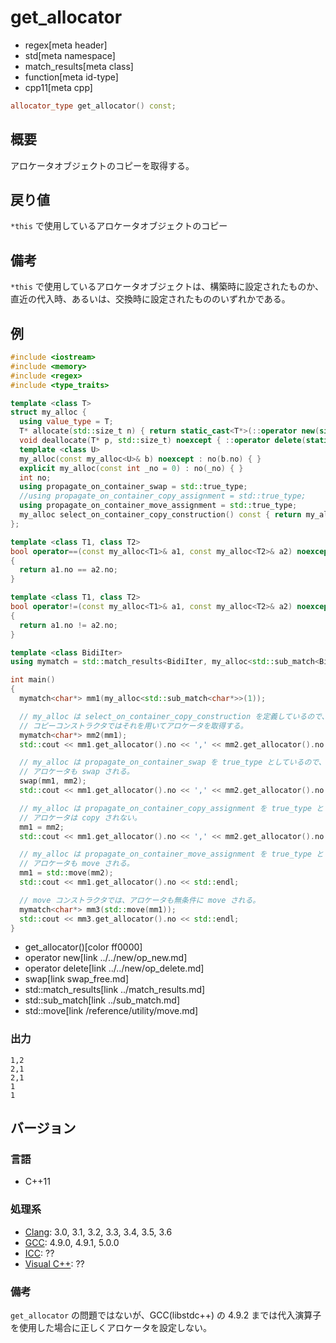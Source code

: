 # get_allocator
* regex[meta header]
* std[meta namespace]
* match_results[meta class]
* function[meta id-type]
* cpp11[meta cpp]

```cpp
allocator_type get_allocator() const;
```

## 概要
アロケータオブジェクトのコピーを取得する。


## 戻り値
`*this` で使用しているアロケータオブジェクトのコピー


## 備考
`*this` で使用しているアロケータオブジェクトは、構築時に設定されたものか、直近の代入時、あるいは、交換時に設定されたもののいずれかである。


## 例
```cpp example
#include <iostream>
#include <memory>
#include <regex>
#include <type_traits>

template <class T>
struct my_alloc {
  using value_type = T;
  T* allocate(std::size_t n) { return static_cast<T*>(::operator new(sizeof(T) * n)); }
  void deallocate(T* p, std::size_t) noexcept { ::operator delete(static_cast<void*>(p)); }
  template <class U>
  my_alloc(const my_alloc<U>& b) noexcept : no(b.no) { }
  explicit my_alloc(const int _no = 0) : no(_no) { }
  int no;
  using propagate_on_container_swap = std::true_type;
  //using propagate_on_container_copy_assignment = std::true_type;
  using propagate_on_container_move_assignment = std::true_type;
  my_alloc select_on_container_copy_construction() const { return my_alloc(no + 1); }
};

template <class T1, class T2>
bool operator==(const my_alloc<T1>& a1, const my_alloc<T2>& a2) noexcept
{
  return a1.no == a2.no;
}

template <class T1, class T2>
bool operator!=(const my_alloc<T1>& a1, const my_alloc<T2>& a2) noexcept
{
  return a1.no != a2.no;
}

template <class BidiIter>
using mymatch = std::match_results<BidiIter, my_alloc<std::sub_match<BidiIter>>>;

int main()
{
  mymatch<char*> mm1(my_alloc<std::sub_match<char*>>(1));

  // my_alloc は select_on_container_copy_construction を定義しているので、
  // コピーコンストラクタではそれを用いてアロケータを取得する。
  mymatch<char*> mm2(mm1);
  std::cout << mm1.get_allocator().no << ',' << mm2.get_allocator().no << std::endl;

  // my_alloc は propagate_on_container_swap を true_type としているので、
  // アロケータも swap される。
  swap(mm1, mm2);
  std::cout << mm1.get_allocator().no << ',' << mm2.get_allocator().no << std::endl;

  // my_alloc は propagate_on_container_copy_assignment を true_type としていないので、
  // アロケータは copy されない。
  mm1 = mm2;
  std::cout << mm1.get_allocator().no << ',' << mm2.get_allocator().no << std::endl;

  // my_alloc は propagate_on_container_move_assignment を true_type としているので、
  // アロケータも move される。
  mm1 = std::move(mm2);
  std::cout << mm1.get_allocator().no << std::endl;

  // move コンストラクタでは、アロケータも無条件に move される。
  mymatch<char*> mm3(std::move(mm1));
  std::cout << mm3.get_allocator().no << std::endl;
}
```
* get_allocator()[color ff0000]
* operator new[link ../../new/op_new.md]
* operator delete[link ../../new/op_delete.md]
* swap[link swap_free.md]
* std::match_results[link ../match_results.md]
* std::sub_match[link ../sub_match.md]
* std::move[link /reference/utility/move.md]

### 出力
```
1,2
2,1
2,1
1
1
```


## バージョン
### 言語
- C++11

### 処理系
- [Clang](/implementation.md#clang): 3.0, 3.1, 3.2, 3.3, 3.4, 3.5, 3.6
- [GCC](/implementation.md#gcc): 4.9.0, 4.9.1, 5.0.0
- [ICC](/implementation.md#icc): ??
- [Visual C++](/implementation.md#visual_cpp): ??

### 備考
`get_allocator` の問題ではないが、GCC(libstdc++) の 4.9.2 までは代入演算子を使用した場合に正しくアロケータを設定しない。
